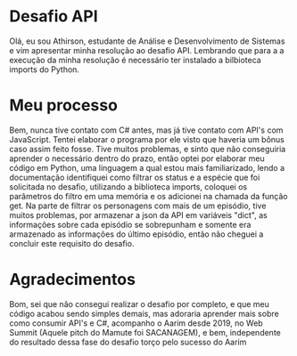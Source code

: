 # Desafio API

Olá, eu sou Athirson, estudante de Análise e Desenvolvimento de Sistemas e vim apresentar minha resolução ao desafio API. Lembrando que para a a execução da minha resolução é necessário ter instalado a bilbioteca imports do Python.

# Meu  processo

Bem, nunca tive contato com C# antes, mas já tive contato com API's com JavaScript. Tentei elaborar o programa por ele visto que haveria um bônus caso assim feito fosse. Tive muitos problemas, e sinto que não conseguiria aprender o necessário dentro do prazo, então optei por elaborar meu código em Python, uma linguagem a qual estou mais familiarizado, lendo a documentação identifiquei como filtrar os status e a espécie que foi solicitada no desafio, utilizando a biblioteca imports, coloquei os parâmetros do filtro em uma memória e os adicionei na chamada da função get. Na parte de filtrar os personagens com mais de um episódio, tive muitos problemas, por armazenar a json da API em variáveis "dict", as informações sobre cada episódio se sobrepunham e somente era armazenado as informações do último episódio, então não cheguei a concluir este requisito do desafio. 

# Agradecimentos

Bom, sei que não consegui realizar o desafio por completo, e que meu código acabou sendo simples demais, mas adoraria aprender mais sobre como consumir API's e C#, acompanho o Aarim desde 2019, no Web Summit (Aquele pitch do Mamute foi SACANAGEM), e bem, independente do resultado dessa fase do desafio torço pelo sucesso do Aarim